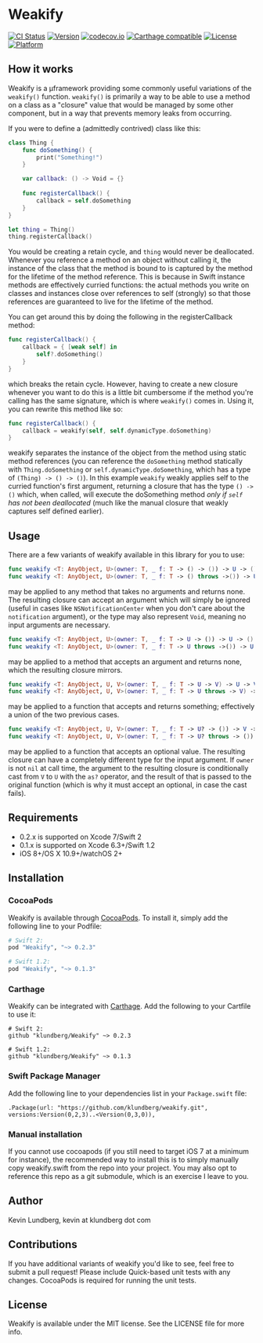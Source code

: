 # Weakify

[![CI Status](http://img.shields.io/travis/klundberg/Weakify.svg?style=flat)](https://travis-ci.org/klundberg/Weakify)
[![Version](https://img.shields.io/cocoapods/v/Weakify.svg?style=flat)](http://cocoapods.org/pods/Weakify)
[![codecov.io](https://img.shields.io/codecov/c/github/klundberg/Weakify.svg)](http://codecov.io/github/klundberg/Weakify)
[![Carthage compatible](https://img.shields.io/badge/Carthage-compatible-4BC51D.svg?style=flat)](https://github.com/Carthage/Carthage)
[![License](https://img.shields.io/cocoapods/l/Weakify.svg?style=flat)](http://cocoapods.org/pods/Weakify)
[![Platform](https://img.shields.io/cocoapods/p/Weakify.svg?style=flat)](http://cocoapods.org/pods/Weakify)

## How it works

Weakify is a µframework providing some commonly useful variations of the `weakify()` function. `weakify()` is primarily a way to be able to use a method on a class as a "closure" value that would be managed by some other component, but in a way that prevents memory leaks from occurring.

If you were to define a (admittedly contrived) class like this:

```swift
class Thing {
    func doSomething() {
        print("Something!")
    }

    var callback: () -> Void = {}
    
    func registerCallback() {
        callback = self.doSomething
    }
}

let thing = Thing()
thing.registerCallback()
```

You would be creating a retain cycle, and `thing` would never be deallocated. Whenever you reference a method on an object without calling it, the instance of the class that the method is bound to is captured by the method for the lifetime of the method reference. This is because in Swift instance methods are effectively curried functions: the actual methods you write on classes and instances close over references to self (strongly) so that those references are guaranteed to live for the lifetime of the method.

You can get around this by doing the following in the registerCallback method:

```swift
func registerCallback() {
	callback = { [weak self] in
		self?.doSomething()
	}
}
```

which breaks the retain cycle. However, having to create a new closure whenever you want to do this is a little bit cumbersome if the method you're calling has the same signature, which is where `weakify()` comes in. Using it, you can rewrite this method like so:

```swift
func registerCallback() {
	callback = weakify(self, self.dynamicType.doSomething)
}
```

weakify separates the instance of the object from the method using static method references (you can reference the `doSomething` method statically with `Thing.doSomething` or `self.dynamicType.doSomething`, which has a type of `(Thing) -> () -> ()`). In this example `weakify` weakly applies self to the curried function's first argument, returning a closure that has the type `() -> ()` which, when called, will execute the doSomething method *only if `self` has not been deallocated* (much like the manual closure that weakly captures self defined earlier).

## Usage

There are a few variants of weakify available in this library for you to use:

```swift
func weakify <T: AnyObject, U>(owner: T, _ f: T -> () -> ()) -> U -> ()
func weakify <T: AnyObject, U>(owner: T, _ f: T -> () throws ->()) -> U throws -> ()
```
may be applied to any method that takes no arguments and returns none. The resulting closure can accept an argument which will simply be ignored (useful in cases like `NSNotificationCenter` when you don't care about the `notification` argument), or the type may also represent `Void`, meaning no input arguments are necessary.

```swift
func weakify <T: AnyObject, U>(owner: T, _ f: T -> U -> ()) -> U -> ()
func weakify <T: AnyObject, U>(owner: T, _ f: T -> U throws ->()) -> U throws -> ()
```
may be applied to a method that accepts an argument and returns none, which the resulting closure mirrors.

```swift
func weakify <T: AnyObject, U, V>(owner: T, _ f: T -> U -> V) -> U -> V?
func weakify <T: AnyObject, U, V>(owner: T, _ f: T -> U throws -> V) -> U throws -> V?
```
may be applied to a function that accepts and returns something; effectively a union of the two previous cases.

```swift
func weakify <T: AnyObject, U, V>(owner: T, _ f: T -> U? -> ()) -> V -> ()
func weakify <T: AnyObject, U, V>(owner: T, _ f: T -> U? throws -> ()) -> V throws -> ()
```
may be applied to a function that accepts an optional value. The resulting closure can have a completely different type for the input argument. If `owner` is not `nil` at call time, the argument to the resulting closure is conditionally cast from `V` to `U` with the `as?` operator, and the result of that is passed to the original function (which is why it must accept an optional, in case the cast fails).

## Requirements

* 0.2.x is supported on Xcode 7/Swift 2
* 0.1.x is supported on Xcode 6.3+/Swift 1.2
* iOS 8+/OS X 10.9+/watchOS 2+

## Installation

### CocoaPods

Weakify is available through [CocoaPods](https://cocoapods.org). To install
it, simply add the following line to your Podfile:

```ruby
# Swift 2:
pod "Weakify", "~> 0.2.3"

# Swift 1.2:
pod "Weakify", "~> 0.1.3"
```

### Carthage

Weakify can be integrated with [Carthage](https://github.com/Carthage/Carthage). Add the following to your Cartfile to use it:

```
# Swift 2:
github "klundberg/Weakify" ~> 0.2.3

# Swift 1.2:
github "klundberg/Weakify" ~> 0.1.3
```

### Swift Package Manager

Add the following line to your dependencies list in your `Package.swift` file:

```
.Package(url: "https://github.com/klundberg/weakify.git", versions:Version(0,2,3)..<Version(0,3,0)),
```

### Manual installation

If you cannot use cocoapods (if you still need to target iOS 7 at a minimum for instance), the recommended way to install this is to simply manually copy weakify.swift from the repo into your project. You may also opt to reference this repo as a git submodule, which is an exercise I leave to you.

## Author

Kevin Lundberg, kevin at klundberg dot com

## Contributions
If you have additional variants of weakify you'd like to see, feel free to submit a pull request! Please include Quick-based unit tests with any changes. CocoaPods is required for running the unit tests.

## License

Weakify is available under the MIT license. See the LICENSE file for more info.
